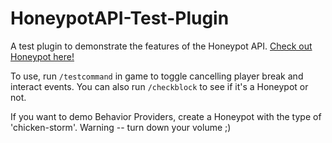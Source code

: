 # HoneypotAPI-Test-Plugin

A test plugin to demonstrate the features of the Honeypot API. [Check out Honeypot here!](https://github.com/TerrrorByte/Honeypot)

To use, run `/testcommand` in game to toggle cancelling player break and interact events.
You can also run `/checkblock` to see if it's a Honeypot or not.

If you want to demo Behavior Providers, create a Honeypot with the type of 'chicken-storm'. Warning -- turn down your volume ;)
